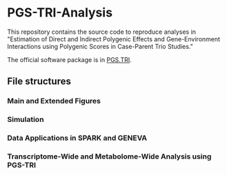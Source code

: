 # PGS-TRI-Analysis

This repository contains the source code to reproduce analyses in "Estimation of Direct and Indirect Polygenic Effects and Gene-Environment Interactions using Polygenic Scores in Case-Parent Trio Studies."

The official software package is in [PGS.TRI](https://github.com/ziqiaow/PGS.TRI/tree/main).

## File structures

### Main and Extended Figures

### Simulation

### Data Applications in SPARK and GENEVA

### Transcriptome-Wide and Metabolome-Wide Analysis using PGS-TRI
